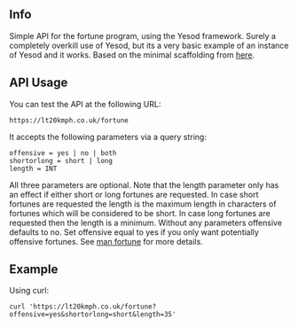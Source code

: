 ## Info

Simple API for the fortune program, using the Yesod framework. Surely a
completely overkill use of Yesod, but its a very basic example of an instance of
Yesod and it works. Based on the minimal scaffolding from 
[here](https://github.com/yesodweb/stack-templates).

## API Usage

You can test the API at the following URL:

    https://lt20kmph.co.uk/fortune

It accepts the following parameters via a query string:

    offensive = yes | no | both 
    shortorlong = short | long 
    length = INT 

All three parameters are optional. Note that the length parameter only has an
effect if either short or long fortunes are requested. In case short fortunes
are requested the length is the maximum length in characters of fortunes which
will be considered to be short.  In case long fortunes are requested then the
length is a minimum.  Without any parameters offensive defaults to no. Set
offensive equal to yes if you only want potentially offensive fortunes. See
[man fortune](https://linux.die.net/man/6/fortune) for more details.

## Example

Using curl:

    curl 'https://lt20kmph.co.uk/fortune?offensive=yes&shortorlong=short&length=35'



